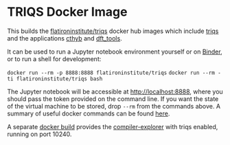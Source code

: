 # TRIQS Docker Image

This builds the [flatironinstitute/triqs](https://hub.docker.com/r/flatironinstitute/triqs) docker hub images which include [triqs](https://triqs.github.io/triqs)
and the applications [cthyb](https://triqs.github.io/cthyb) and [dft_tools](https://triqs.github.io/dft_tools).

It can be used to run a Jupyter notebook environment yourself or on [Binder](https://mybinder.org/v2/gh/TRIQS/docker/master), or to run a shell for development:

  `docker run --rm -p 8888:8888 flatironinstitute/triqs`
  `docker run --rm -ti flatironinstitute/triqs bash`

The Jupyter notebook will be accessible at [http://localhost:8888](http://localhost:8888), where you should pass the token provided on the command line.
If you want the state of the virtual machine to be stored, drop `--rm` from the commands above.
A summary of useful docker commands can be found [here](https://www.docker.com/sites/default/files/Docker_CheatSheet_08.09.2016_0.pdf).

A separate [docker build](https://hub.docker.com/r/flatironinstitute/compiler-explorer) provides the [compiler-explorer](https://github.com/mattgodbolt/compiler-explorer) with triqs enabled, running on port 10240.
